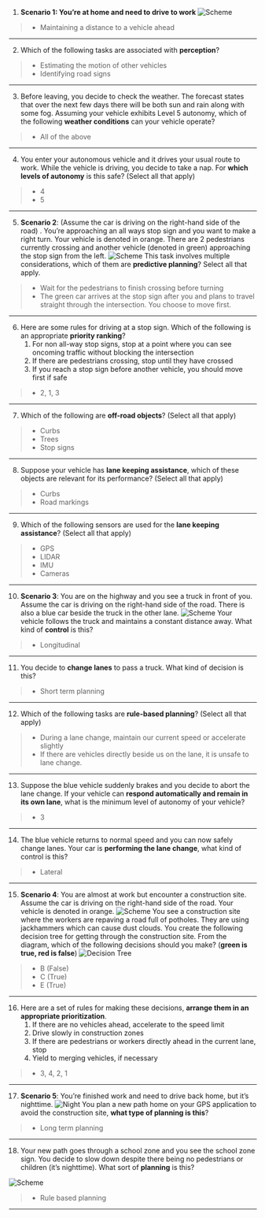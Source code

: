1. **Scenario 1: You’re at home and need to drive to work**
![Scheme](images/1.png?raw=true)
>    * Maintaining a distance to a vehicle ahead
___
2. Which of the following tasks are associated with **perception**?
>    * Estimating the motion of other vehicles
>    * Identifying road signs
___
3. Before leaving, you decide to check the weather. The forecast states that over the next few days there will be both sun and rain along with some fog. Assuming your vehicle exhibits Level 5 autonomy, which of the following **weather conditions** can your vehicle operate?
>    * All of the above
___
4. You enter your autonomous vehicle and it drives your usual route to work. While the vehicle is driving, you decide to take a nap. For **which levels of autonomy** is this safe? (Select all that apply)
>    * 4
>    * 5
___
5. **Scenario 2**: (Assume the car is driving on the right-hand side of the road) .
You’re approaching an all ways stop sign and you want to make a right turn. Your vehicle is denoted in orange. There are 2 pedestrians currently crossing and another vehicle (denoted in green) approaching the stop sign from the left.
![Scheme](images/5.png?raw=true)
This task involves multiple considerations, which of them are **predictive planning**? Select all that apply.
>    * Wait for the pedestrians to finish crossing before turning
>    * The green car arrives at the stop sign after you and plans to  travel straight through the intersection. You choose to move first.
___
6. Here are some rules for driving at a stop sign. Which of the following is an appropriate **priority ranking**?
    1) For non all-way stop signs, stop at a point where you can see oncoming traffic without blocking the intersection
    2) If there are pedestrians crossing, stop until they have crossed
    3) If you reach a stop sign before another vehicle, you should move first if safe
>    * 2, 1, 3
___
7. Which of the following are **off-road objects**? (Select all that apply)
>    * Curbs
>    * Trees
>    * Stop signs
___
8. Suppose your vehicle has **lane keeping assistance**, which of these objects are relevant for its performance? (Select all that apply)
>    * Curbs
>    * Road markings
___
9. Which of the following sensors are used for the **lane keeping assistance**? (Select all that apply)
>    * GPS
>    * LIDAR
>    * IMU
>    * Cameras
___
10. **Scenario 3**: You are on the highway and you see a truck in front of you. Assume the car is driving on the right-hand side of the road. There is also a blue car beside the truck in the other lane.
![Scheme](images/10.png?raw=true)
Your vehicle follows the truck and maintains a constant distance away. What kind of **control** is this?
>    * Longitudinal
___
11. You decide to **change lanes** to pass a truck. What kind of decision is this?
>    * Short term planning
___
12. Which of the following tasks are **rule-based planning**? (Select all that apply)
>    * During a lane change, maintain our current speed or accelerate slightly
>    * If there are vehicles directly beside us on the lane, it is unsafe to lane change.
___
13. Suppose the blue vehicle suddenly brakes and you decide to abort the lane change. If your vehicle can **respond automatically and remain in its own lane**, what is the minimum level of autonomy of your vehicle?
>    * 3
___
14. The blue vehicle returns to normal speed and you can now safely change lanes. Your car is **performing the lane change**, what kind of control is this?
>   * Lateral
___
15. **Scenario 4**: You are almost at work but encounter a construction site.
Assume the car is driving on the right-hand side of the road. Your vehicle is denoted in orange.
![Scheme](images/15_1.png?raw=true)
You see a construction site where the workers are repaving a road full of potholes. They are using jackhammers which can cause dust clouds.
You create the following decision tree for getting through the construction site. From the diagram, which of the following decisions should you make? (**green is true, red is false**)
![Decision Tree](images/15_2.png?raw=true)
>    * B (False)
>    * C (True)
>    * E (True)
___
16. Here are a set of rules for making these decisions, **arrange them in an appropriate prioritization**.
    1) If there are no vehicles ahead, accelerate to the speed limit
    2) Drive slowly in construction zones
    3) If there are pedestrians or workers directly ahead in the current lane, stop
    4) Yield to merging vehicles, if necessary
>    * 3, 4, 2, 1
___
17. **Scenario 5**: You’re finished work and need to drive back home, but it’s nighttime.
![Night](images/17.png?raw=true)
You plan a new path home on your GPS application to avoid the construction site, **what type of planning is this**?
>    * Long term planning
___
18. Your new path goes through a school zone and you see the school zone sign. You decide to slow down despite there being no pedestrians or children (it’s nighttime). What sort of **planning** is this?

![Scheme](images/18.png?raw=true)
>    * Rule based planning
___

